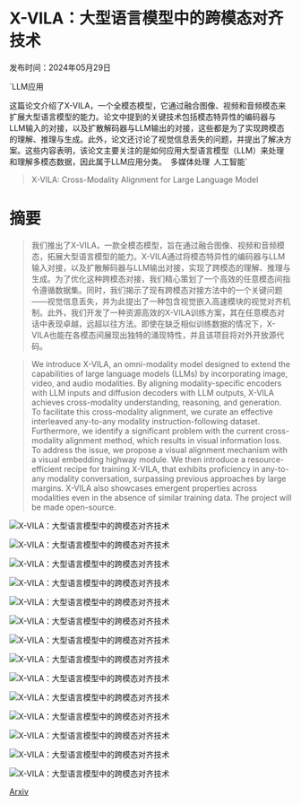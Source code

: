 # X-VILA：大型语言模型中的跨模态对齐技术

发布时间：2024年05月29日

`LLM应用

这篇论文介绍了X-VILA，一个全模态模型，它通过融合图像、视频和音频模态来扩展大型语言模型的能力。论文中提到的关键技术包括模态特异性的编码器与LLM输入的对接，以及扩散解码器与LLM输出的对接，这些都是为了实现跨模态的理解、推理与生成。此外，论文还讨论了视觉信息丢失的问题，并提出了解决方案。这些内容表明，该论文主要关注的是如何应用大型语言模型（LLM）来处理和理解多模态数据，因此属于LLM应用分类。` `多媒体处理` `人工智能`

> X-VILA: Cross-Modality Alignment for Large Language Model

# 摘要

> 我们推出了X-VILA，一款全模态模型，旨在通过融合图像、视频和音频模态，拓展大型语言模型的能力。X-VILA通过将模态特异性的编码器与LLM输入对接，以及扩散解码器与LLM输出对接，实现了跨模态的理解、推理与生成。为了优化这种跨模态对接，我们精心策划了一个高效的任意模态间指令遵循数据集。同时，我们揭示了现有跨模态对接方法中的一个关键问题——视觉信息丢失，并为此提出了一种包含视觉嵌入高速模块的视觉对齐机制。此外，我们开发了一种资源高效的X-VILA训练方案，其在任意模态对话中表现卓越，远超以往方法。即使在缺乏相似训练数据的情况下，X-VILA也能在各模态间展现出独特的涌现特性，并且该项目将对外开放源代码。

> We introduce X-VILA, an omni-modality model designed to extend the capabilities of large language models (LLMs) by incorporating image, video, and audio modalities. By aligning modality-specific encoders with LLM inputs and diffusion decoders with LLM outputs, X-VILA achieves cross-modality understanding, reasoning, and generation. To facilitate this cross-modality alignment, we curate an effective interleaved any-to-any modality instruction-following dataset. Furthermore, we identify a significant problem with the current cross-modality alignment method, which results in visual information loss. To address the issue, we propose a visual alignment mechanism with a visual embedding highway module. We then introduce a resource-efficient recipe for training X-VILA, that exhibits proficiency in any-to-any modality conversation, surpassing previous approaches by large margins. X-VILA also showcases emergent properties across modalities even in the absence of similar training data. The project will be made open-source.

![X-VILA：大型语言模型中的跨模态对齐技术](../../../paper_images/2405.19335/x1.png)

![X-VILA：大型语言模型中的跨模态对齐技术](../../../paper_images/2405.19335/x2.png)

![X-VILA：大型语言模型中的跨模态对齐技术](../../../paper_images/2405.19335/x3.png)

![X-VILA：大型语言模型中的跨模态对齐技术](../../../paper_images/2405.19335/x4.png)

![X-VILA：大型语言模型中的跨模态对齐技术](../../../paper_images/2405.19335/x5.png)

![X-VILA：大型语言模型中的跨模态对齐技术](../../../paper_images/2405.19335/x6.png)

![X-VILA：大型语言模型中的跨模态对齐技术](../../../paper_images/2405.19335/x7.png)

![X-VILA：大型语言模型中的跨模态对齐技术](../../../paper_images/2405.19335/x8.png)

![X-VILA：大型语言模型中的跨模态对齐技术](../../../paper_images/2405.19335/x9.png)

![X-VILA：大型语言模型中的跨模态对齐技术](../../../paper_images/2405.19335/x10.png)

![X-VILA：大型语言模型中的跨模态对齐技术](../../../paper_images/2405.19335/x12.png)

![X-VILA：大型语言模型中的跨模态对齐技术](../../../paper_images/2405.19335/x13.png)

![X-VILA：大型语言模型中的跨模态对齐技术](../../../paper_images/2405.19335/x14.png)

![X-VILA：大型语言模型中的跨模态对齐技术](../../../paper_images/2405.19335/x16.png)

[Arxiv](https://arxiv.org/abs/2405.19335)